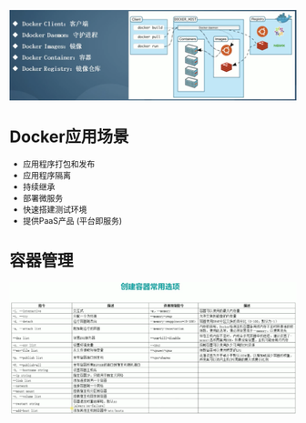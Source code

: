 
![](image/docker.png)

# Docker应用场景

- 应用程序打包和发布
- 应用程序隔离
- 持续继承
- 部署微服务
- 快速搭建测试环境
- 提供PaaS产品 (平台即服务)

# 容器管理

![](image/docker-container.png)
